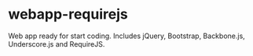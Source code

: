 webapp-requirejs
======

Web app ready for start coding. Includes jQuery, Bootstrap, Backbone.js, Underscore.js and RequireJS.
